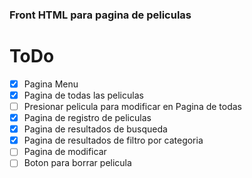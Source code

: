 ### Front HTML para pagina de peliculas

# ToDo
- [x] Pagina Menu
- [x] Pagina de todas las peliculas
- [ ] Presionar pelicula para modificar en Pagina de todas
- [x] Pagina de registro de peliculas
- [x] Pagina de resultados de busqueda
- [x] Pagina de resultados de filtro por categoria
- [ ] Pagina de modificar
- [ ] Boton para borrar pelicula